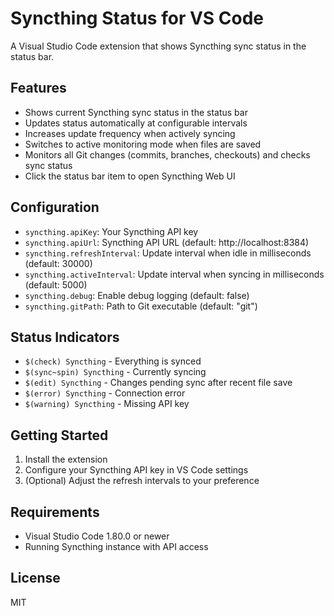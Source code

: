 # Syncthing Status for VS Code

A Visual Studio Code extension that shows Syncthing sync status in the status bar.

## Features

- Shows current Syncthing sync status in the status bar
- Updates status automatically at configurable intervals
- Increases update frequency when actively syncing
- Switches to active monitoring mode when files are saved
- Monitors all Git changes (commits, branches, checkouts) and checks sync status
- Click the status bar item to open Syncthing Web UI

## Configuration

- `syncthing.apiKey`: Your Syncthing API key
- `syncthing.apiUrl`: Syncthing API URL (default: http://localhost:8384)
- `syncthing.refreshInterval`: Update interval when idle in milliseconds (default: 30000)
- `syncthing.activeInterval`: Update interval when syncing in milliseconds (default: 5000)
- `syncthing.debug`: Enable debug logging (default: false)
- `syncthing.gitPath`: Path to Git executable (default: "git")

## Status Indicators

- `$(check) Syncthing` - Everything is synced
- `$(sync~spin) Syncthing` - Currently syncing
- `$(edit) Syncthing` - Changes pending sync after recent file save
- `$(error) Syncthing` - Connection error
- `$(warning) Syncthing` - Missing API key

## Getting Started

1. Install the extension
2. Configure your Syncthing API key in VS Code settings
3. (Optional) Adjust the refresh intervals to your preference

## Requirements

- Visual Studio Code 1.80.0 or newer
- Running Syncthing instance with API access

## License

MIT
